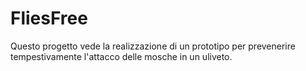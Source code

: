 # FliesFree

Questo progetto vede la realizzazione di un prototipo per prevenerire tempestivamente l'attacco delle mosche in un uliveto.
